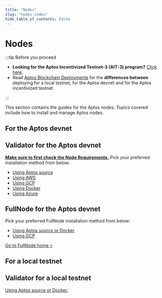 ```yaml
---
title: "Nodes"
slug: "nodes-index"
hide_table_of_contents: false
---
```


# Nodes

:::tip Before you proceed
- **Looking for the Aptos Incentivized Testnet-3 (AIT-3) program?** [Click here](/nodes/ait/ait-2). 
- Read [Aptos Blockchain Deployments](/nodes/aptos-deployments) for the **differences between** deploying for a local testnet, for the Aptos devnet and for the Aptos incentivized testnet.

:::

This section contains the guides for the Aptos nodes. Topics covered include how to install and manage  Aptos nodes.

## For the Aptos devnet 

<div class="docs-card-container">
<div class="row row-cols-1 row-cols-md-2 g-4">

   <div class="col">
    <div class="card h-100" >
    <div class="card-body d-flex flex-column" >
    <h2 class="card-title">Validator for the Aptos devnet </h2>
    <p class="card-text"><a href="https://aptos.dev/nodes/ait/node-requirements" class="card-link" target="_self"><strong>Make sure to first check the Node Requirements.</strong></a> Pick your preferred installation method from below:</p>
        <ul class="list-group list-group-flush">
          <li class="list-group-item"><a href="https://aptos.dev/nodes/validator-node/run-validator-node-using-source/" class="card-link" target="_self">Using Aptos source</a></li>
          <li class="list-group-item"><a href="https://aptos.dev/nodes/validator-node/run-validator-node-using-aws" class="card-link" target="_self">Using AWS</a></li>
          <li class="list-group-item"><a href="https://aptos.dev/nodes/validator-node/run-validator-node-using-gcp" class="card-link" target="_self">Using GCP</a></li>
          <li class="list-group-item"><a href="https://aptos.dev/nodes/validator-node/run-validator-node-using-docker" class="card-link" target="_self">Using Docker</a></li>
          <li class="list-group-item"><a href="https://aptos.dev/nodes/validator-node/run-validator-node-using-azure" class="card-link" target="_self">Using Azure</a></li>
        </ul>
</div>
</div>
</div>
  <div class="col">
  <div class="card h-100" >
    <div class="card-body d-flex flex-column">
    <h2 class="card-title">FullNode for the Aptos devnet </h2>
    <p class="card-text">Pick your preferred FullNode installation method from below:</p>
        <ul class="list-group list-group-flush">
          <li class="list-group-item"><a href="https://aptos.dev/nodes/full-node/fullnode-source-code-or-docker" class="card-link" target="_self">Using Aptos source or Docker</a></li>
          <li class="list-group-item"><a href="https://aptos.dev/nodes/full-node/run-a-fullnode-on-gcp" class="card-link" target="_self">Using GCP</a></li>
        </ul>
    <p class="card-text"><a href="https://aptos.dev/nodes/full-node/fullnode-for-devnet" class="card-link" target="_self">Go to FullNode home ></a></p>
</div>
</div>
</div>
</div>
</div>

## For a local testnet

<div class="docs-card-container">
<div class="row row-cols-1 row-cols-md-1 g-4">

   <div class="col">
    <div class="card h-100" >
    <div class="card-body d-flex flex-column" >
    <h2 class="card-title">Validator for a local testnet </h2>
    <p class="card-text"><a href="local-testnet/run-a-local-testnet" class="card-link">Using Aptos source or Docker.</a></p>
</div>
</div>
</div>
  
</div>
</div>
